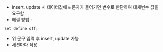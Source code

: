 - insert, update 시 데이터값에 `&` 문자가 들어가면 변수로 판단하여 대체변수 값을 요구함
- 해결 방법 : 

```
set define off;
```
- 위 문구 입력 후 insert, update 가능
- 세션마다 적용
